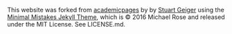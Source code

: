 This website was forked from [academicpages](https://github.com/academicpages/academicpages.github.io) by by [Stuart Geiger](https://github.com/staeiou) using the [Minimal Mistakes Jekyll Theme](https://mmistakes.github.io/minimal-mistakes/), which is © 2016 Michael Rose and released under the MIT License. See LICENSE.md.
